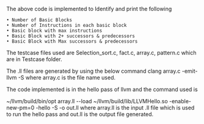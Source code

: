 The above code is implemented to Identify and print the following 

    • Number of Basic Blocks 
    • Number of Instructions in each basic block 
    • Basic block with max instructions 
    • Basic Block with 2+ successors & predecessors 
    • Basic Block with Max successors & predecessors

The testcase files used are Selection_sort.c, fact.c, array.c, pattern.c which are in Testcase folder.

The .ll files are generated by using the below command
clang array.c -emit-llvm -S where array.c is the file name used.

The code implemented is in the hello pass of llvm and the command used is 

~/llvm/build/bin/opt array.ll --load ~/llvm/build/lib/LLVMHello.so -enable-new-pm=0 -hello -S -o out.ll
where array.ll is the input .ll file which is used to run the hello pass and out.ll is the output file generated.
